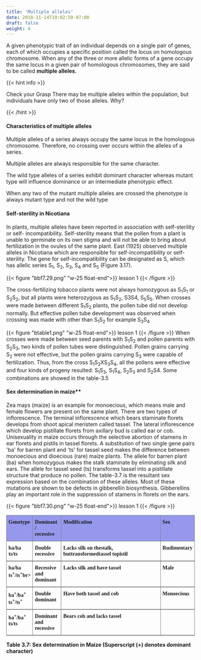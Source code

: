 ```yaml
---
title: 'Multiple alleles'
date: 2018-11-14T19:02:50-07:00
draft: false
weight: 4
---
```


A given phenotypic trait of an individual depends on a single pair of genes, each of which occupies a specific position called the locus on homologous chromosome. When any of the three or more allelic forms of a gene occupy the same locus in a given pair of homologous chromosomes, they are said to be called **multiple alleles.**

{{< hint info >}}

Check your Grasp
There may be multiple alleles within the
population, but individuals have only two of
those alleles. Why?

{{< /hint >}}

#### Characteristics of multiple alleles
 
 Multiple alleles of a series always occupy the same locus in the homologous chromosome. Therefore, no crossing over occurs within the alleles of a series.

Multiple alleles are always responsible for the same character.

The wild type alleles of a series exhibit dominant character whereas mutant type will influence dominance or an intermediate phenotypic effect.

When any two of the mutant multiple alleles are crossed the phenotype is always mutant type and not the wild type 

#### Self-sterility in Nicotiana

 In plants, multiple alleles have been reported in association with self-sterility or self- incompatibility. Self-sterility means that the pollen from a plant is unable to germinate on its own stigma and will not be able to bring about fertilization in the ovules of the same plant. East (1925) observed multiple alleles in Nicotiana which are responsible for self-incompatibility or self-sterility. The gene for self-incompatibility can be designated as S, which has allelic series S<sub>1</sub>, S<sub>2</sub>, S<sub>3</sub>, S<sub>4</sub> and S<sub>5</sub> (Figure 3.17).


{{< figure "bbf7.29.png" "w-25 float-end">}}
lesson 1
{{< /figure >}}

The cross-fertilizing tobacco plants
were not always homozygous as S<sub>1</sub>S<sub>1</sub> or S<sub>2</sub>S<sub>2</sub>,
but all plants were heterozygous as S<sub>1</sub>S<sub>2</sub>,
S3S4, S<sub>5</sub>S<sub>5</sub>. When crosses were made between
different S<sub>1</sub>S<sub>2</sub> plants, the pollen tube did not
develop normally. But effective pollen tube development was observed when crossing was made with other than S<sub>1</sub>S<sub>2</sub> for example S<sub>3</sub>S<sub>4</sub>


{{< figure "btable1.png" "w-25 float-end">}}
lesson 1
{{< /figure >}}
 When crosses were made between seed parents with S<sub>1</sub>S<sub>2</sub> and pollen parents with S<sub>2</sub>S<sub>3</sub>, two kinds of pollen tubes were distinguished. Pollen grains carrying S<sub>2</sub> were not effective, but the pollen grains carrying S<sub>3</sub> were capable of fertilization. Thus, from the cross S<sub>1</sub>S<sub>2</sub>XS<sub>3</sub>S<sub>4</sub>, all the pollens were effective and four kinds of progeny resulted: S<sub>1</sub>S<sub>3</sub>, S<sub>1</sub>S<sub>4</sub>, S<sub>2</sub>S<sub>3</sub> and S<sub>2</sub>S4. Some combinations are showed in the table-3.5 

#### Sex determination in maize**

 Zea mays (maize) is an example for monoecious, which means male and female flowers are present on the same plant. There are two types of inflorescence. The terminal inflorescence which bears staminate florets develops from shoot apical meristem called tassel. The lateral inflorescence which develop pistillate florets from axillary bud is called ear or cob. Unisexuality in maize occurs through the selective abortion of stamens in ear florets and pistils in tassel florets. A substitution of two single gene pairs 'ba' for barren plant and 'ts' for tassel seed makes the difference between monoecious and dioecious (rare) maize plants. The allele for barren plant (ba) when homozygous makes the stalk staminate by eliminating silk and ears. The allele for tassel seed (ts) transforms tassel into a pistillate structure that produce no pollen. The table-3.7 is the resultant sex expression based on the combination of these alleles. Most of these mutations are shown to be defects in gibberellin biosynthesis. Gibberellins play an important role in the suppression of stamens in florets on the ears. 

{{< figure "bbf7.30.png" "w-25 float-end">}}
lesson 1
{{< /figure >}}




<style type="text/css">
.tg  {border-collapse:collapse;border-spacing:0;}
.tg td{border-color:black;border-style:solid;border-width:1px;font-family:Arial, sans-serif;font-size:14px;
  overflow:hidden;padding:10px 5px;word-break:normal;}
.tg th{border-color:black;border-style:solid;border-width:1px;font-family:Arial, sans-serif;font-size:14px;
  font-weight:normal;overflow:hidden;padding:10px 5px;word-break:normal;}
.tg .tg-53v8{border-color:inherit;font-family:"Times New Roman", Times, serif !important;font-weight:bold;text-align:left;
  vertical-align:top}
.tg .tg-zqru{background-color:#9698ed;border-color:inherit;font-family:"Times New Roman", Times, serif !important;font-weight:bold;
  text-align:left;vertical-align:top}
</style>
<table class="tg">
<thead>
  <tr>
    <th class="tg-zqru">Genotype</th>
    <th class="tg-zqru">Dominant /<br>recessive<br></th>
    <th class="tg-zqru">Modification</th>
    <th class="tg-zqru">Sex</th>
  </tr>
</thead>
<tbody>
  <tr>
    <td class="tg-53v8">ba/ba<br>ts/ts<br></td>
    <td class="tg-53v8">Double<br>recessive<br></td>
    <td class="tg-53v8">Lacks silk on thestalk, buttransformedtassel topistil<br></td>
    <td class="tg-53v8">Rudimentary</td>
  </tr>
  <tr>
    <td class="tg-53v8">ba/ba<br>ts<sup>+</sup>/ts<sup>+</sup>br></td>
    <td class="tg-53v8">Recessive<br>and<br>dominant<br></td>
    <td class="tg-53v8">Lacks silk and have tassel</td>
    <td class="tg-53v8">Male</td>
  </tr>
  <tr>
    <td class="tg-53v8">ba<sup>+</sup>/ba<sup>+</sup><br>ts<sup>+</sup>/ts<sup>+</sup></td>
    <td class="tg-53v8">Double<br>dominant</td>
    <td class="tg-53v8">Have both tassel and cob</td>
    <td class="tg-53v8">Monoecious</td>
  </tr>
  <tr>
    <td class="tg-53v8">ba<sup>+</sup>/ba<sup>+</sup><br>ts/ts</td>
    <td class="tg-53v8">Dominant<br>and<br>recessive</td>
    <td class="tg-53v8">Bears cob and lacks tassel</td>
    <td class="tg-53v8"></td>
  </tr>
</tbody>
</table>



**Table 3.7: Sex determination in Maize (Superscript (+) denotes dominant character)**
